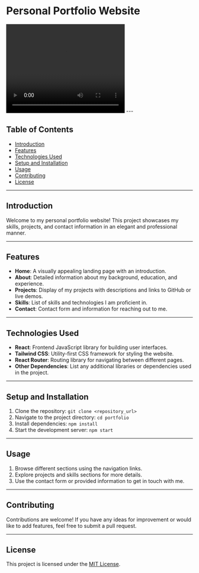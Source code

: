 # Personal Portfolio Website

<video width="320" height="240" controls>
  <source src=""C:\Users\HARSHAL\OneDrive\Attachments\portfolio\public\assets\Recording 2024-03-03 193609.mp4"" type="video/mp4">
  Your browser does not support the video tag.
</video>
---

## Table of Contents

- [Introduction](#introduction)
- [Features](#features)
- [Technologies Used](#technologies-used)
- [Setup and Installation](#setup-and-installation)
- [Usage](#usage)
- [Contributing](#contributing)
- [License](#license)

---

## Introduction

Welcome to my personal portfolio website! This project showcases my skills, projects, and contact information in an elegant and professional manner.

---

## Features

- **Home**: A visually appealing landing page with an introduction.
- **About**: Detailed information about my background, education, and experience.
- **Projects**: Display of my projects with descriptions and links to GitHub or live demos.
- **Skills**: List of skills and technologies I am proficient in.
- **Contact**: Contact form and information for reaching out to me.

---

## Technologies Used

- **React**: Frontend JavaScript library for building user interfaces.
- **Tailwind CSS**: Utility-first CSS framework for styling the website.
- **React Router**: Routing library for navigating between different pages.
- **Other Dependencies**: List any additional libraries or dependencies used in the project.

---

## Setup and Installation

1. Clone the repository: `git clone <repository_url>`
2. Navigate to the project directory: `cd portfolio`
3. Install dependencies: `npm install`
4. Start the development server: `npm start`

---

## Usage

1. Browse different sections using the navigation links.
2. Explore projects and skills sections for more details.
3. Use the contact form or provided information to get in touch with me.

---

## Contributing

Contributions are welcome! If you have any ideas for improvement or would like to add features, feel free to submit a pull request.

---

## License

This project is licensed under the [MIT License](LICENSE).
